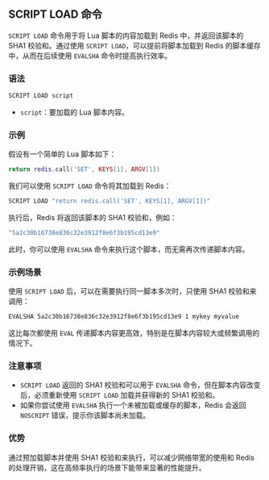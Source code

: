 ## SCRIPT LOAD 命令

`SCRIPT LOAD` 命令用于将 Lua 脚本的内容加载到 Redis 中，并返回该脚本的 SHA1 校验和。通过使用 `SCRIPT LOAD`，可以提前将脚本加载到 Redis 的脚本缓存中，从而在后续使用 `EVALSHA` 命令时提高执行效率。

### 语法

```bash
SCRIPT LOAD script
```

- `script`：要加载的 Lua 脚本内容。

### 示例

假设有一个简单的 Lua 脚本如下：

```lua
return redis.call('SET', KEYS[1], ARGV[1])
```

我们可以使用 `SCRIPT LOAD` 命令将其加载到 Redis：

```bash
SCRIPT LOAD "return redis.call('SET', KEYS[1], ARGV[1])"
```

执行后，Redis 将返回该脚本的 SHA1 校验和，例如：

```bash
"5a2c30b16738e836c32e3912f8e6f3b195cd13e9"
```

此时，你可以使用 `EVALSHA` 命令来执行这个脚本，而无需再次传递脚本内容。

### 示例场景

使用 `SCRIPT LOAD` 后，可以在需要执行同一脚本多次时，只使用 SHA1 校验和来调用：

```bash
EVALSHA 5a2c30b16738e836c32e3912f8e6f3b195cd13e9 1 mykey myvalue
```

这比每次都使用 `EVAL` 传递脚本内容更高效，特别是在脚本内容较大或频繁调用的情况下。

### 注意事项

- `SCRIPT LOAD` 返回的 SHA1 校验和可以用于 `EVALSHA` 命令，但在脚本内容改变后，必须重新使用 `SCRIPT LOAD` 加载并获得新的 SHA1 校验和。
- 如果你尝试使用 `EVALSHA` 执行一个未被加载或缓存的脚本，Redis 会返回 `NOSCRIPT` 错误，提示你该脚本尚未加载。

### 优势

通过预加载脚本并使用 SHA1 校验和来执行，可以减少网络带宽的使用和 Redis 的处理开销，这在高频率执行的场景下能带来显著的性能提升。
